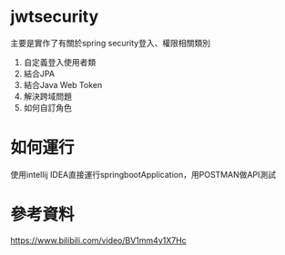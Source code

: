 # jwtsecurity

主要是實作了有關於spring security登入、權限相關類別
1. 自定義登入使用者類
2. 結合JPA
3. 結合Java Web Token
4. 解決跨域問題
5. 如何自訂角色

# 如何運行

使用intellij IDEA直接運行springbootApplication，用POSTMAN做API測試

# 參考資料
https://www.bilibili.com/video/BV1mm4y1X7Hc

